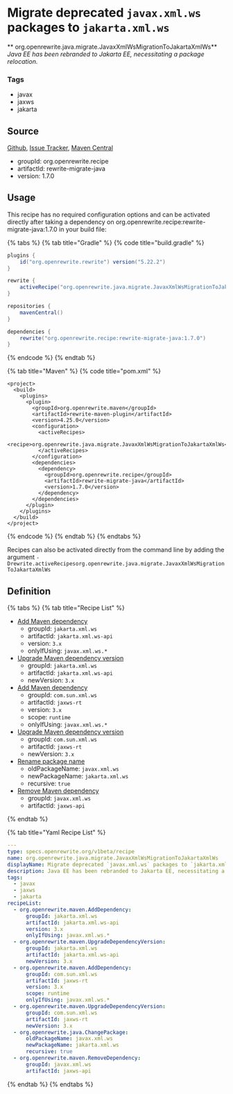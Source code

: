 # Migrate deprecated `javax.xml.ws` packages to `jakarta.xml.ws`

** org.openrewrite.java.migrate.JavaxXmlWsMigrationToJakartaXmlWs**
_Java EE has been rebranded to Jakarta EE, necessitating a package relocation._

### Tags

* javax
* jaxws
* jakarta

## Source

[Github](https://github.com/openrewrite/rewrite-migrate-java), [Issue Tracker](https://github.com/openrewrite/rewrite-migrate-java/issues), [Maven Central](https://search.maven.org/artifact/org.openrewrite.recipe/rewrite-migrate-java/1.7.0/jar)

* groupId: org.openrewrite.recipe
* artifactId: rewrite-migrate-java
* version: 1.7.0


## Usage

This recipe has no required configuration options and can be activated directly after taking a dependency on org.openrewrite.recipe:rewrite-migrate-java:1.7.0 in your build file:

{% tabs %}
{% tab title="Gradle" %}
{% code title="build.gradle" %}
```groovy
plugins {
    id("org.openrewrite.rewrite") version("5.22.2")
}

rewrite {
    activeRecipe("org.openrewrite.java.migrate.JavaxXmlWsMigrationToJakartaXmlWs")
}

repositories {
    mavenCentral()
}

dependencies {
    rewrite("org.openrewrite.recipe:rewrite-migrate-java:1.7.0")
}
```
{% endcode %}
{% endtab %}

{% tab title="Maven" %}
{% code title="pom.xml" %}
```markup
<project>
  <build>
    <plugins>
      <plugin>
        <groupId>org.openrewrite.maven</groupId>
        <artifactId>rewrite-maven-plugin</artifactId>
        <version>4.25.0</version>
        <configuration>
          <activeRecipes>
            <recipe>org.openrewrite.java.migrate.JavaxXmlWsMigrationToJakartaXmlWs</recipe>
          </activeRecipes>
        </configuration>
        <dependencies>
          <dependency>
            <groupId>org.openrewrite.recipe</groupId>
            <artifactId>rewrite-migrate-java</artifactId>
            <version>1.7.0</version>
          </dependency>
        </dependencies>
      </plugin>
    </plugins>
  </build>
</project>
```
{% endcode %}
{% endtab %}
{% endtabs %}

Recipes can also be activated directly from the command line by adding the argument `-Drewrite.activeRecipesorg.openrewrite.java.migrate.JavaxXmlWsMigrationToJakartaXmlWs`

## Definition

{% tabs %}
{% tab title="Recipe List" %}
* [Add Maven dependency](../../maven/adddependency.md)
  * groupId: `jakarta.xml.ws`
  * artifactId: `jakarta.xml.ws-api`
  * version: `3.x`
  * onlyIfUsing: `javax.xml.ws.*`
* [Upgrade Maven dependency version](../../maven/upgradedependencyversion.md)
  * groupId: `jakarta.xml.ws`
  * artifactId: `jakarta.xml.ws-api`
  * newVersion: `3.x`
* [Add Maven dependency](../../maven/adddependency.md)
  * groupId: `com.sun.xml.ws`
  * artifactId: `jaxws-rt`
  * version: `3.x`
  * scope: `runtime`
  * onlyIfUsing: `javax.xml.ws.*`
* [Upgrade Maven dependency version](../../maven/upgradedependencyversion.md)
  * groupId: `com.sun.xml.ws`
  * artifactId: `jaxws-rt`
  * newVersion: `3.x`
* [Rename package name](../../java/changepackage.md)
  * oldPackageName: `javax.xml.ws`
  * newPackageName: `jakarta.xml.ws`
  * recursive: `true`
* [Remove Maven dependency](../../maven/removedependency.md)
  * groupId: `javax.xml.ws`
  * artifactId: `jaxws-api`

{% endtab %}

{% tab title="Yaml Recipe List" %}
```yaml
---
type: specs.openrewrite.org/v1beta/recipe
name: org.openrewrite.java.migrate.JavaxXmlWsMigrationToJakartaXmlWs
displayName: Migrate deprecated `javax.xml.ws` packages to `jakarta.xml.ws`
description: Java EE has been rebranded to Jakarta EE, necessitating a package relocation.
tags:
  - javax
  - jaxws
  - jakarta
recipeList:
  - org.openrewrite.maven.AddDependency:
      groupId: jakarta.xml.ws
      artifactId: jakarta.xml.ws-api
      version: 3.x
      onlyIfUsing: javax.xml.ws.*
  - org.openrewrite.maven.UpgradeDependencyVersion:
      groupId: jakarta.xml.ws
      artifactId: jakarta.xml.ws-api
      newVersion: 3.x
  - org.openrewrite.maven.AddDependency:
      groupId: com.sun.xml.ws
      artifactId: jaxws-rt
      version: 3.x
      scope: runtime
      onlyIfUsing: javax.xml.ws.*
  - org.openrewrite.maven.UpgradeDependencyVersion:
      groupId: com.sun.xml.ws
      artifactId: jaxws-rt
      newVersion: 3.x
  - org.openrewrite.java.ChangePackage:
      oldPackageName: javax.xml.ws
      newPackageName: jakarta.xml.ws
      recursive: true
  - org.openrewrite.maven.RemoveDependency:
      groupId: javax.xml.ws
      artifactId: jaxws-api

```
{% endtab %}
{% endtabs %}
